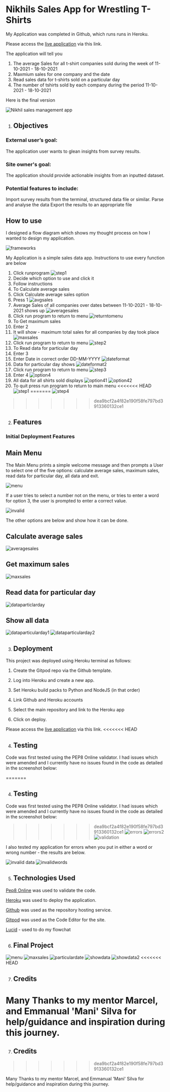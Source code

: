 # Nikhils Sales App for Wrestling T-Shirts 

My Application was completed in Github, which runs runs in Heroku.

Please access the [live application](https://project-wrestling.herokuapp.com/) via this link.

The application will tell you

1) The average Sales for all t-shirt companies sold during the week of 11-10-2021 - 18-10-2021
2) Maxmium sales for one company and the date
3) Read sales data for t-shirts sold on a particular day
4) The number of tshirts sold by each company during the period 11-10-2021 - 18-10-2021

Here is the final version

![Nikhil sales management app](assets/images/finaldesign.png)

 
1. ## Objectives

### External user’s goal:

The application user wants to glean insights from survey results.

### Site owner's goal: 
The application should provide actionable insights from an inputted dataset.

### Potential features to include:

Import survey results from the terminal, structured data file or similar.
Parse and analyse the data
Export the results to an appropriate file

## How to use

I designed a flow diagram which shows my thought process on how I wanted to design my application. 

![frameworks](assets/images/frameworks.png)

My Application is a simple sales data app. Instructions to use every function are below

1) Click runprogram 
![step1](assets/images/step1.png)
2) Decide which option to use and click it 
3) Follow instructions
4) To Calculate average sales
5) Click Calculate average sales option
6) Press 1
![avgsales](assets/images/averagesales1.png)
7) Average Sales of all companies over dates between 11-10-2021 - 18-10-2021 shows up
![averagesales](assets/images/salesaverage.png)
8) Click run program to return to menu
![returntomenu](assets/images/step1.png)
9) To Get maximum sales
10) Enter 2
11) It will show - maximum total sales for all companies by day took place
![maxsales](assets/images/maxsales.png)
12) Click run program to return to menu 
![step2](assets/images/step1.png)
13) To Read data for particular day
14) Enter 3
15) Enter Date in correct order DD-MM-YYYY
![dateformat](assets/images/dateformat.png)
16) Data for particular day shows
![dateformat2](assets/images/dateformat2.png)
17) Click run program to return to menu
![step3](assets/images/step1.png)
18) Enter 4
![option4](assets/images/option4.png)
19) All data for all shirts sold displays
![option41](assets/images/option41.png)
![option42](assets/images/option42.png)
20) To quit press run program to return to main menu
<<<<<<< HEAD
![step1](assets/images/step1.png)
=======
![step4](assets/images/step1.png)
>>>>>>> dea9bcf2a4f82e190f58fe797bd3913360132ce1

2. ## Features

### Initial Deployment Features

## Main Menu

The Main Menu prints a simple welcome message and then prompts a User to select one of the five options: calculate average sales, maximum sales, read data for particular day, all data and exit.

![menu](assets/images/menu.png)

If a user tries to select a number not on the menu, or tries to enter a word for option 3, the user is prompted to enter a correct value.

![invalid](assets/images/invalid1.png)

The other options are below and show how it can be done.

## Calculate average sales

![averagesales](assets/images/averagesales.png)

## Get maximum sales

![maxsales](assets/images/maxsales.png)

## Read data for particular day

![dataparticlarday](assets/images/readdataparticularday.png)

## Show all data
![dataparticularday1](assets/images/showdata1.png)
![dataparticularday2](assets/images/particulardata2.png)

3. ## Deployment

This project was deployed using  Heroku terminal as follows:

1. Create the Gitpod repo via the Github template.

2. Log into Heroku and create a new app.

3. Set Heroku build packs to Python and NodeJS (in that order)

4. Link Github and Heroku accounts

5. Select the main repository and link to the Heroku app

6. Click on deploy.

Please access the [live application](https://project-wrestling.herokuapp.com/) via this link.
<<<<<<< HEAD

4. ## Testing

Code was first tested using the PEP8 Online validator. I had issues which were amended and I currently have no issues found in the code as detailed in the screenshot below:

=======

4. ## Testing

Code was first tested using the PEP8 Online validator. I had issues which were amended and I currently have no issues found in the code as detailed in the screenshot below:

>>>>>>> dea9bcf2a4f82e190f58fe797bd3913360132ce1
![errors](assets/images/errors.png)
![errors2](assets/images/errors2.png)
![validation](assets/images/validation.png)

I also tested my application for errors when you put in either a word or wrong number - the results are below.

![invalid data](assets/images/invalid1.png) 
![invalidwords](assets/images/invalid2.png)

5. ## Technologies Used

[Pep8 Online](http://pep8online.com/) was used to validate the code.

[Heroku](https://www.heroku.com) was used to deploy the application.

[Github](https://github.com/nikhilkalhan92) was used as the repository hosting service.

[Gitpod](https://www.gitpod.io/) was used as the Code Editor for the site.

[Lucid](https://www.lucidchart.com/pages/) - used to do my flowchat

6. ## Final Project

![menu](assets/images/menu.png)
![maxsales](assets/images/maxsales.png)
![particulardate](assets/images/readdataparticularday.png)
![showdata](assets/images/showdata.png)
![showdata2](assets/images/showdata1.png)
<<<<<<< HEAD

7. ## Credits

Many Thanks to my mentor Marcel, and Emmanual 'Mani' Silva for help/guidance and inspiration during this journey.
=======

7. ## Credits
>>>>>>> dea9bcf2a4f82e190f58fe797bd3913360132ce1

Many Thanks to my mentor Marcel, and Emmanual 'Mani' Silva for help/guidance and inspiration during this journey.


